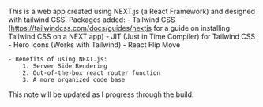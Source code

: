 This is a web app created using NEXT.js (a React Framework) and designed with tailwind CSS.
    Packages added:
    - Tailwind CSS (https://tailwindcss.com/docs/guides/nextjs for a guide on installing Tailwind CSS on a  NEXT app)
    - JIT (Just in Time Compiler) for Tailwind CSS
    - Hero Icons (Works with Tailwind)
    - React Flip Move 

    - Benefits of using NEXT.js:
        1. Server Side Rendering
        2. Out-of-the-box react router function
        3. A more organized code base

This note will be updated as I progress through the build.